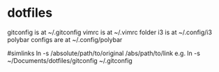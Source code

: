 # dotfiles
gitconfig is at ~/.gitconfig
vimrc is at ~/.vimrc
folder i3 is at ~/.config/i3
polybar configs are at ~/.config/polybar

#simlinks
ln -s /absolute/path/to/original /abs/path/to/link
e.g. ln -s ~/Documents/dotfiles/gitconfig ~/.gitconfig 

